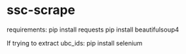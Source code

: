# ssc-scrape
requirements:
pip install requests
pip install beautifulsoup4

If trying to extract ubc_ids:
pip install selenium
